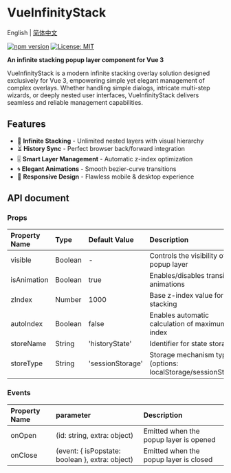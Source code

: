 # VueInfinityStack

English | [简体中文](docs/simplified-chinese.md) 

[![npm version](https://img.shields.io/npm/v/vue-infinity-stack.svg)](https://www.npmjs.com/package/vue-infinity-stack)
[![License: MIT](https://img.shields.io/badge/License-MIT-yellow.svg)](https://opensource.org/licenses/MIT)

**An infinite stacking popup layer component for Vue 3**


VueInfinityStack is a modern infinite stacking overlay solution designed exclusively for Vue 3, empowering simple yet elegant management of complex overlays. Whether handling simple dialogs, intricate multi-step wizards, or deeply nested user interfaces, VueInfinityStack delivers seamless and reliable management capabilities.

## Features
- 🌌 **Infinite Stacking** - Unlimited nested layers with visual hierarchy
- ⏳ **History Sync** - Perfect browser back/forward integration
- 🎚️ **Smart Layer Management** - Automatic z-index optimization
- 🌀 **Elegant Animations** - Smooth bezier-curve transitions
- 📱 **Responsive Design** - Flawless mobile & desktop experience

## API document

### Props
| Property Name | Type | Default Value | Description |
|:-----|:-----|:-----|:-----|
|visible|	Boolean|	-|	Controls the visibility of the popup layer|
|isAnimation|	Boolean|	true|	Enables/disables transition animations|
|zIndex|	Number|	1000|	Base z-index value for layer stacking|
|autoIndex|	Boolean|	false|	Enables automatic calculation of maximum z-index|
|storeName|	String|	'historyState'|	Identifier for state storage|
|storeType|	String|	'sessionStorage'|	Storage mechanism type (options: localStorage/sessionStorage)|

### Events

|Property Name|	parameter|	Description|
|:-----|:-----|:-----|
|onOpen|	(id: string, extra: object)	|Emitted when the popup layer is opened|
|onClose|	(event: { isPopstate: boolean }, extra: object)	|Emitted when the popup layer is closed|
